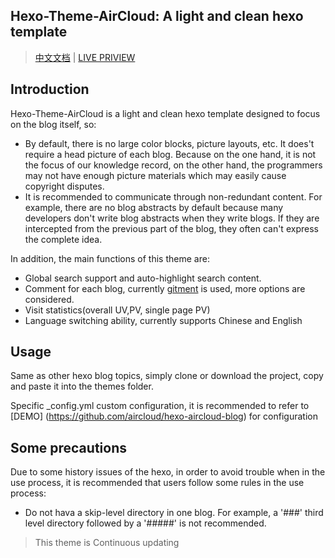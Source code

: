 ## Hexo-Theme-AirCloud: A light and clean hexo template

> [中文文档](./readme.md) | [LIVE PRIVIEW](http://niexiaotao.cn/)

## Introduction

Hexo-Theme-AirCloud is a light and clean hexo template designed to focus on the blog itself, so:

* By default, there is no large color blocks, picture layouts, etc. It does't require a head picture of each blog. Because on the one hand, it is not the focus of our knowledge record, on the other hand, the programmers may not have enough picture materials which may easily cause copyright disputes.
* It is recommended to communicate through non-redundant content. For example, there are no blog abstracts by default because many developers don't write blog abstracts when they write blogs. If they are intercepted from the previous part of the blog, they often can't express the complete idea.

In addition, the main functions of this theme are:


* Global search support and auto-highlight search content.
* Comment for each blog, currently [gitment](https://imsun.net/posts/gitment-introduction/) is used, more options are considered.
* Visit statistics(overall UV,PV, single page PV)
* Language switching ability, currently supports Chinese and English

## Usage

Same as other hexo blog topics, simply clone or download the project, copy and paste it into the themes folder.

Specific _config.yml custom configuration, it is recommended to refer to [DEMO] (https://github.com/aircloud/hexo-aircloud-blog) for configuration

## Some precautions

Due to some history issues of the hexo, in order to avoid trouble when in the use process, it is recommended that users follow some rules in the use process:

* Do not hava a skip-level directory in one blog. For example, a '###' third level directory followed by a '#####' is not recommended.


> This theme is Continuous updating